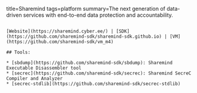 title=Sharemind
tags=platform
summary=The next generation of data-driven services with end-to-end data protection and accountability.
~~~~~~

[Website](https://sharemind.cyber.ee/) | [SDK](https://github.com/sharemind-sdk/sharemind-sdk.github.io) | [VM](https://github.com/sharemind-sdk/vm_m4)

## Tools:

* [sbdump](https://github.com/sharemind-sdk/sbdump): Sharemind Executable Disassembler tool 
* [secrec](https://github.com/sharemind-sdk/secrec): Sharemind SecreC Compiler and Analyzer
* [secrec-stdlib](https://github.com/sharemind-sdk/secrec-stdlib)

